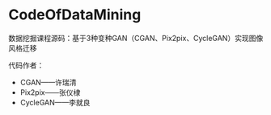 # CodeOfDataMining
数据挖掘课程源码：基于3种变种GAN（CGAN、Pix2pix、CycleGAN）实现图像风格迁移

代码作者：

+ CGAN——许瑞清
+ Pix2pix——张仪棣
+ CycleGAN——李就良